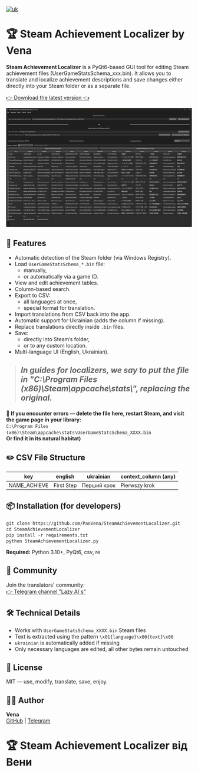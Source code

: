 [![uk](https://img.shields.io/badge/lang-uk-green.svg)](https://github.com/PanVena/SteamAchievementLocalizer/blob/main/README.uk.md)

<h1>🏆 Steam Achievement Localizer by Vena</h1>

<p><strong>Steam Achievement Localizer</strong> is a PyQt6-based GUI tool for editing Steam achievement files (UserGameStatsSchema_xxx.bin).
It allows you to translate and localize achievement descriptions and save changes either directly into your Steam folder or as a separate file. </p>

<p><a class="button-link" href="https://github.com/PanVena/SteamAchievementLocalizer/releases/latest" target="_blank">👉 Download the latest version 👈</a></p>

![Screenshot](assets/scrn_en.png)

## 📌 Features
- Automatic detection of the Steam folder (via Windows Registry).  
- Load `UserGameStatsSchema_*.bin` file:
  - manually,
  - or automatically via a game ID.  
- View and edit achievement tables.  
- Column-based search.  
- Export to CSV:
  - all languages at once,
  - special format for translation.  
- Import translations from CSV back into the app.  
- Automatic support for Ukrainian (adds the column if missing).  
- Replace translations directly inside `.bin` files.  
- Save:
  - directly into Steam’s folder,
  - or to any custom location.  
- Multi-language UI (English, Ukrainian).  

<blockquote>
   <h2> <p><strong><i>In guides for localizers, we say to put the file in "C:\Program Files (x86)\Steam\appcache\stats\", replacing the original.</i></strong></p></h2>
</blockquote>

<p><strong>🧯 If you encounter errors — delete the file here, restart Steam, and visit the game page in your library:</strong><br>
<code>C:\Program Files (x86)\Steam\appcache\stats\UserGameStatsSchema_XXXX.bin</code><br>
<strong>Or find it in its natural habitat)</strong></p>

<h2>✏️ CSV File Structure</h2>

<table>
    <thead>
        <tr>
            <th>key</th>
            <th>english</th>
            <th>ukrainian</th>
            <th>context_column (any)</th>
        </tr>
    </thead>
    <tbody>
        <tr>
            <td>NAME_ACHIEVE</td>
            <td>First Step</td>
            <td>Перший крок</td>
            <td>Pierwszy krok</td>
        </tr>
    </tbody>
</table>

<h2>📦 Installation (for developers)</h2>
<pre><code>git clone https://github.com/PanVena/SteamAchievementLocalizer.git
cd SteamAchievementLocalizer
pip install -r requirements.txt
python SteamAchievementLocalizer.py
</code></pre>
<p><strong>Required:</strong> Python 3.10+, PyQt6, csv, re</p>

<h2>👥 Community</h2>
<p>Join the translators' community:<br>
<a href="https://t.me/linyvi_sh_ji" target="_blank">👉 Telegram channel "Lazy AI`s"</a></p>


<h2>🛠 Technical Details</h2>
<ul>
    <li>Works with <code>UserGameStatsSchema_XXXX.bin</code> Steam files</li>
    <li>Text is extracted using the pattern <code>\x01{language}\x00{text}\x00</code></li>
    <li><code>ukrainian</code> is automatically added if missing</li>
    <li>Only necessary languages are edited, all other bytes remain untouched</li>
</ul>

<h2>🔖 License</h2>
<p>MIT — use, modify, translate, save, enjoy.</p>

<h2>🧑‍💻 Author</h2>
<p><strong>Vena</strong><br>
<a href="https://github.com/PanVena" target="_blank">GitHub</a> | <a href="https://t.me/Pan_Vena" target="_blank">Telegram</a></p>
<h1>🏆 Steam Achievement Localizer від Вени</h1>
